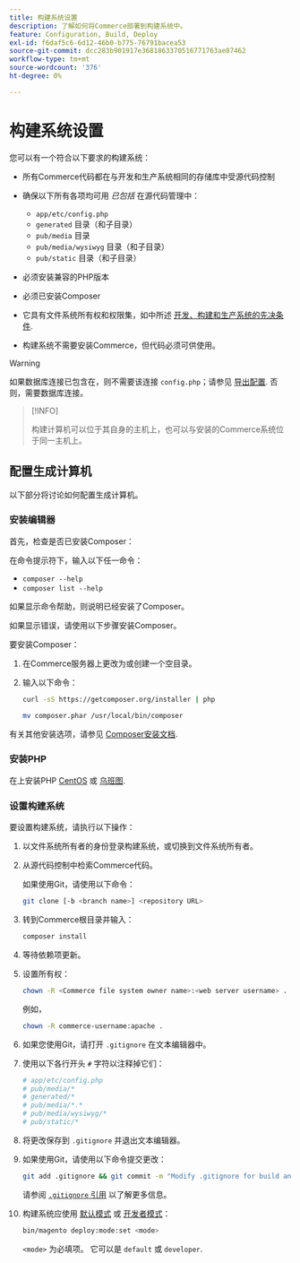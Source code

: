 ```yaml
---
title: 构建系统设置
description: 了解如何将Commerce部署到构建系统中。
feature: Configuration, Build, Deploy
exl-id: f6daf5c6-6d12-46b0-b775-76791bacea53
source-git-commit: dcc283b901917e3681863370516771763ae87462
workflow-type: tm+mt
source-wordcount: '376'
ht-degree: 0%

---
```


# 构建系统设置

您可以有一个符合以下要求的构建系统：

- 所有Commerce代码都在与开发和生产系统相同的存储库中受源代码控制
- 确保以下所有各项均可用 _已包括_ 在源代码管理中：

   - `app/etc/config.php`
   - `generated` 目录（和子目录）
   - `pub/media` 目录
   - `pub/media/wysiwyg` 目录（和子目录）
   - `pub/static` 目录（和子目录）

- 必须安装兼容的PHP版本
- 必须已安装Composer
- 它具有文件系统所有权和权限集，如中所述 [开发、构建和生产系统的先决条件](../deployment/technical-details.md).
- 构建系统不需要安装Commerce，但代码必须可供使用。

>[!WARNING]
>
>如果数据库连接已包含在，则不需要该连接 `config.php`；请参见 [导出配置](../cli/export-configuration.md). 否则，需要数据库连接。

>[!INFO]
>
>构建计算机可以位于其自身的主机上，也可以与安装的Commerce系统位于同一主机上。

## 配置生成计算机

以下部分将讨论如何配置生成计算机。

### 安装编辑器

首先，检查是否已安装Composer：

在命令提示符下，输入以下任一命令：

- `composer --help`
- `composer list --help`

如果显示命令帮助，则说明已经安装了Composer。

如果显示错误，请使用以下步骤安装Composer。

要安装Composer：

1. 在Commerce服务器上更改为或创建一个空目录。

1. 输入以下命令：

   ```bash
   curl -sS https://getcomposer.org/installer | php
   ```

   ```bash
   mv composer.phar /usr/local/bin/composer
   ```

有关其他安装选项，请参见 [Composer安装文档][composer].

### 安装PHP

在上安装PHP [CentOS] 或 [乌班图].

### 设置构建系统

要设置构建系统，请执行以下操作：

1. 以文件系统所有者的身份登录构建系统，或切换到文件系统所有者。
1. 从源代码控制中检索Commerce代码。

   如果使用Git，请使用以下命令：

   ```bash
   git clone [-b <branch name>] <repository URL>
   ```

1. 转到Commerce根目录并输入：

   ```bash
   composer install
   ```

1. 等待依赖项更新。
1. 设置所有权：

   ```bash
   chown -R <Commerce file system owner name>:<web server username> .
   ```

   例如，

   ```bash
   chown -R commerce-username:apache .
   ```

1. 如果您使用Git，请打开 `.gitignore` 在文本编辑器中。
1. 使用以下各行开头 `#` 字符以注释掉它们：

   ```conf
   # app/etc/config.php
   # pub/media/*
   # generated/*
   # pub/media/*.*
   # pub/media/wysiwyg/*
   # pub/static/*
   ```

1. 将更改保存到 `.gitignore` 并退出文本编辑器。
1. 如果使用Git，请使用以下命令提交更改：

   ```bash
   git add .gitignore && git commit -m "Modify .gitignore for build and production"
   ```

   请参阅 [`.gitignore` 引用](../reference/config-reference-gitignore.md) 以了解更多信息。

1. 构建系统应使用 [默认模式](../bootstrap/application-modes.md#default-mode) 或 [开发者模式](../bootstrap/application-modes.md#developer-mode)：

   ```bash
   bin/magento deploy:mode:set <mode>
   ```

   `<mode>` 为必填项。 它可以是 `default` 或 `developer`.

<!-- Link Definitions -->

[CentOS]: https://wiki.centos.org/HowTos/php7
[composer]: https://getcomposer.org/download/
[乌班图]: https://help.ubuntu.com/lts/serverguide/php.html
